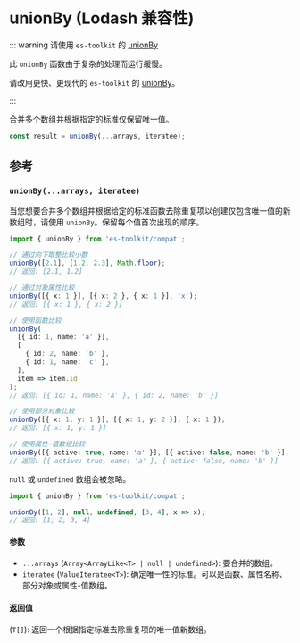 # unionBy (Lodash 兼容性)

::: warning 请使用 `es-toolkit` 的 [unionBy](../../array/unionBy.md)

此 `unionBy` 函数由于复杂的处理而运行缓慢。

请改用更快、更现代的 `es-toolkit` 的 [unionBy](../../array/unionBy.md)。

:::

合并多个数组并根据指定的标准仅保留唯一值。

```typescript
const result = unionBy(...arrays, iteratee);
```

## 参考

### `unionBy(...arrays, iteratee)`

当您想要合并多个数组并根据给定的标准函数去除重复项以创建仅包含唯一值的新数组时，请使用 `unionBy`。保留每个值首次出现的顺序。

```typescript
import { unionBy } from 'es-toolkit/compat';

// 通过向下取整比较小数
unionBy([2.1], [1.2, 2.3], Math.floor);
// 返回: [2.1, 1.2]

// 通过对象属性比较
unionBy([{ x: 1 }], [{ x: 2 }, { x: 1 }], 'x');
// 返回: [{ x: 1 }, { x: 2 }]

// 使用函数比较
unionBy(
  [{ id: 1, name: 'a' }],
  [
    { id: 2, name: 'b' },
    { id: 1, name: 'c' },
  ],
  item => item.id
);
// 返回: [{ id: 1, name: 'a' }, { id: 2, name: 'b' }]

// 使用部分对象比较
unionBy([{ x: 1, y: 1 }], [{ x: 1, y: 2 }], { x: 1 });
// 返回: [{ x: 1, y: 1 }]

// 使用属性-值数组比较
unionBy([{ active: true, name: 'a' }], [{ active: false, name: 'b' }], ['active', true]);
// 返回: [{ active: true, name: 'a' }, { active: false, name: 'b' }]
```

`null` 或 `undefined` 数组会被忽略。

```typescript
import { unionBy } from 'es-toolkit/compat';

unionBy([1, 2], null, undefined, [3, 4], x => x);
// 返回: [1, 2, 3, 4]
```

#### 参数

- `...arrays` (`Array<ArrayLike<T> | null | undefined>`): 要合并的数组。
- `iteratee` (`ValueIteratee<T>`): 确定唯一性的标准。可以是函数、属性名称、部分对象或属性-值数组。

#### 返回值

(`T[]`): 返回一个根据指定标准去除重复项的唯一值新数组。
